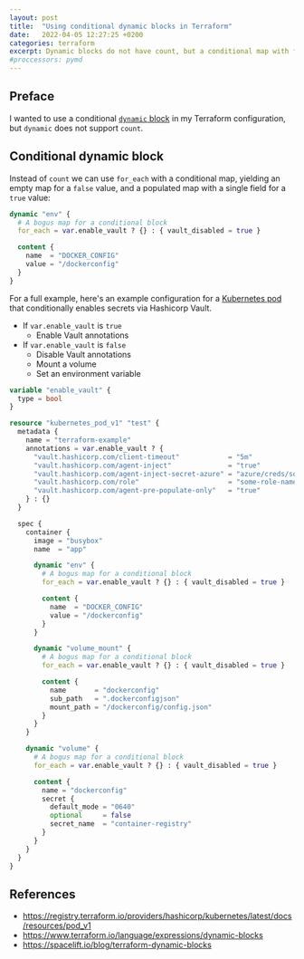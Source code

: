 ```yaml
---
layout: post
title:  "Using conditional dynamic blocks in Terraform"
date:   2022-04-05 12:27:25 +0200
categories: terraform
excerpt: Dynamic blocks do not have count, but a conditional map with for_each will do.
#proccessors: pymd
---
```


## Preface

I wanted to use a conditional [`dynamic` block](https://www.terraform.io/language/expressions/dynamic-blocks) in my Terraform configuration,
but `dynamic` does not support `count`.

## Conditional dynamic block

Instead of `count` we can use `for_each` with a conditional map, yielding an
empty map for a `false` value, and a populated map with a single field for a `true` value:

```terraform
dynamic "env" {
  # A bogus map for a conditional block
  for_each = var.enable_vault ? {} : { vault_disabled = true }

  content {
    name  = "DOCKER_CONFIG"
    value = "/dockerconfig"
  }
}
```

For a full example, here's an example configuration for a [Kubernetes pod](https://registry.terraform.io/providers/hashicorp/kubernetes/latest/docs/resources/pod_v1)
that conditionally enables secrets via Hashicorp Vault.

- If `var.enable_vault` is `true`
  - Enable Vault annotations
- If `var.enable_vault` is `false`
  - Disable Vault annotations
  - Mount a volume
  - Set an environment variable

```terraform
variable "enable_vault" {
  type = bool
}

resource "kubernetes_pod_v1" "test" {
  metadata {
    name = "terraform-example"
    annotations = var.enable_vault ? {
      "vault.hashicorp.com/client-timeout"            = "5m"
      "vault.hashicorp.com/agent-inject"              = "true"
      "vault.hashicorp.com/agent-inject-secret-azure" = "azure/creds/some-secret-name"
      "vault.hashicorp.com/role"                      = "some-role-name"
      "vault.hashicorp.com/agent-pre-populate-only"   = "true"
    } : {}
  }

  spec {
    container {
      image = "busybox"
      name  = "app"

      dynamic "env" {
        # A bogus map for a conditional block
        for_each = var.enable_vault ? {} : { vault_disabled = true }

        content {
          name  = "DOCKER_CONFIG"
          value = "/dockerconfig"
        }
      }

      dynamic "volume_mount" {
        # A bogus map for a conditional block
        for_each = var.enable_vault ? {} : { vault_disabled = true }

        content {
          name       = "dockerconfig"
          sub_path   = ".dockerconfigjson"
          mount_path = "/dockerconfig/config.json"
        }
      }
    }

    dynamic "volume" {
      # A bogus map for a conditional block
      for_each = var.enable_vault ? {} : { vault_disabled = true }

      content {
        name = "dockerconfig"
        secret {
          default_mode = "0640"
          optional     = false
          secret_name  = "container-registry"
        }
      }
    }
  }
}
```

## References
- <https://registry.terraform.io/providers/hashicorp/kubernetes/latest/docs/resources/pod_v1>
- <https://www.terraform.io/language/expressions/dynamic-blocks>
- <https://spacelift.io/blog/terraform-dynamic-blocks>
